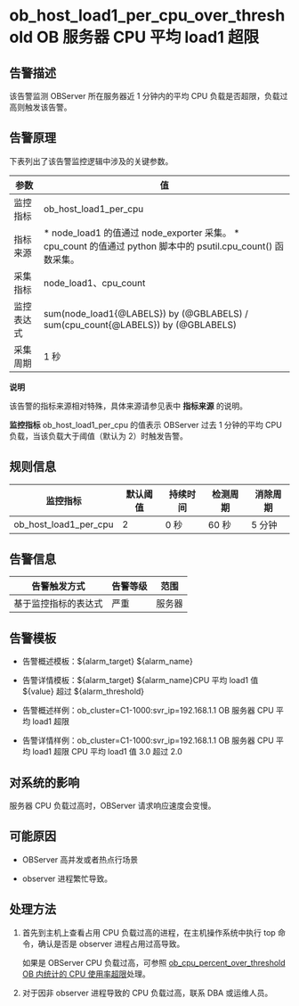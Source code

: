 ob_host_load1_per_cpu_over_threshold OB 服务器 CPU 平均 load1 超限 
================================================================================



**告警描述** 
-----------------------------

该告警监测 OBServer 所在服务器近 1 分钟内的平均 CPU 负载是否超限，负载过高则触发该告警。

告警原理 
-------------------------

下表列出了该告警监控逻辑中涉及的关键参数。


|  参数   |                                                                                         值                                                                                         |
|-------|-----------------------------------------------------------------------------------------------------------------------------------------------------------------------------------|
| 监控指标  | ob_host_load1_per_cpu                                                                                                                                                             |
| 指标来源  | * node_load1 的值通过 node_exporter 采集。   * cpu_count 的值通过 python 脚本中的 psutil.cpu_count() 函数采集。    |
| 采集指标  | node_load1、cpu_count                                                                                                                                                              |
| 监控表达式 | sum(node_load1{@LABELS}) by (@GBLABELS) / sum(cpu_count{@LABELS}) by (@GBLABELS)                                                                                                  |
| 采集周期  | 1 秒                                                                                                                                                                               |


**说明**



该告警的指标来源相对特殊，具体来源请参见表中 **指标来源** 的说明。

**监控指标** ob_host_load1_per_cpu 的值表示 OBServer 过去 1 分钟的平均 CPU 负载，当该负载大于阈值（默认为 2）时触发告警。

**规则信息** 
-----------------------------



|         监控指标          | 默认阈值 | 持续时间 | 检测周期 | 消除周期 |
|-----------------------|------|------|------|------|
| ob_host_load1_per_cpu | 2    | 0 秒  | 60 秒 | 5 分钟 |



**告警信息** 
-----------------------------



|   告警触发方式   | 告警等级 | 范围  |
|------------|------|-----|
| 基于监控指标的表达式 | 严重   | 服务器 |



**告警模板** 
-----------------------------

* 告警概述模板：${alarm_target} ${alarm_name}

  

* 告警详情模板：${alarm_target} ${alarm_name}CPU 平均 load1 值 ${value} 超过 ${alarm_threshold}

  

* 告警概述样例：ob_cluster=C1-1000:svr_ip=192.168.1.1 OB 服务器 CPU 平均 load1 超限

  

* 告警详情样例：ob_cluster=C1-1000:svr_ip=192.168.1.1 OB 服务器 CPU 平均 load1 超限 CPU 平均 load1 值 3.0 超过 2.0

  




**对系统的影响** 
-------------------------------

服务器 CPU 负载过高时，OBServer 请求响应速度会变慢。

**可能原因** 
-----------------------------

* OBServer 高并发或者热点行场景

  

* observer 进程繁忙导致。

  




**处理方法** 
-----------------------------

1. 首先到主机上查看占用 CPU 负载过高的进程，在主机操作系统中执行 top 命令，确认是否是 observer 进程占用过高导致。

   如果是 OBServer CPU 负载过高，可参照 [ob_cpu_percent_over_threshold OB 内统计的 CPU 使用率超限](13.the-cpu-usage-of-the-ob_cpu_percent_over_threshold-observer-process-exceeds-the.md)处理。
   

2. 对于因非 observer 进程导致的 CPU 负载过高，联系 DBA 或运维人员。

   



